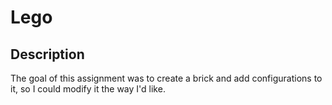 # Lego

## Description 

The goal of this assignment was to create a brick and add configurations to it, so I could modify it the way I'd like. 
